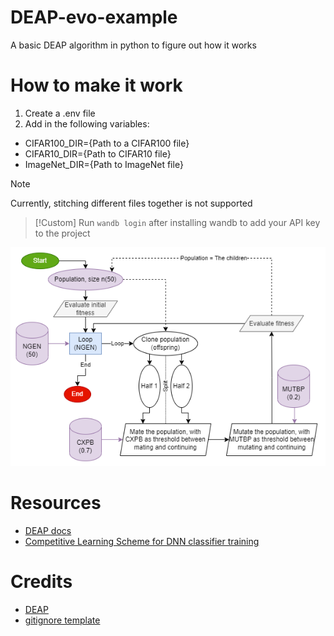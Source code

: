 # DEAP-evo-example
A basic DEAP algorithm in python to figure out how it works

# How to make it work
1. Create a .env file
2. Add in the following variables:
 - CIFAR100_DIR={Path to a CIFAR100 file}
 - CIFAR10_DIR={Path to CIFAR10 file}
 - ImageNet_DIR={Path to ImageNet file}

> [!Note]
> Currently, stitching different files together is not supported

>[!Custom]
> Run `wandb login` after installing wandb to add your API key to the project

![DEAP image](./DEAP%20process%20diagram.png)

# Resources
- [DEAP docs](https://deap.readthedocs.io/en/master/)
- [Competitive Learning Scheme for DNN classifier training](https://www.sciencedirect.com/science/article/abs/pii/S1568494623006804#b24)

# Credits
- [DEAP](https://deap.readthedocs.io/en/master/overview.html)
- [gitignore template](https://github.com/github/gitignore/blob/main/Python.gitignore)